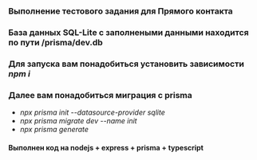 ### Выполнение тестового задания для Прямого контакта

### База данных SQL-Lite с заполнеными данными находится по пути /prisma/dev.db

### Для запуска вам понадобиться установить зависимости *npm i*
### Далее вам понадобиться миграция с prisma 
  * *npx prisma init --datasource-provider sqlite*
  * *npx prisma migrate dev --name init*
  * *npx prisma generate*

#### Выполнен код на nodejs + express + prisma + typescript 
